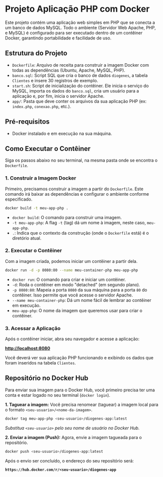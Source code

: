 # Projeto Aplicação PHP com Docker

Este projeto contém uma aplicação web simples em PHP que se conecta a um banco de dados MySQL. Todo o ambiente (Servidor Web Apache, PHP, e MySQL) é configurado para ser executado dentro de um contêiner Docker, garantindo portabilidade e facilidade de uso.

## Estrutura do Projeto

* `Dockerfile`: Arquivo de receita para construir a imagem Docker com todas as dependências (Ubuntu, Apache, MySQL, PHP).
* `banco.sql`: Script SQL que cria o banco de dados `diogenes`, a tabela `Clientes` e insere 30 registros de exemplo.
* `start.sh`: Script de inicialização do contêiner. Ele inicia o serviço do MySQL, importa os dados do `banco.sql`, cria um usuário para a aplicação e, por fim, inicia o servidor Apache.
* `app/`: Pasta que deve conter os arquivos da sua aplicação PHP (ex: `index.php`, `conexao.php`, etc.).

## Pré-requisitos

* Docker instalado e em execução na sua máquina.

## Como Executar o Contêiner

Siga os passos abaixo no seu terminal, na mesma pasta onde se encontra o `Dockerfile`.

### 1. Construir a Imagem Docker

Primeiro, precisamos construir a imagem a partir do `Dockerfile`. Este comando irá baixar as dependências e configurar o ambiente conforme especificado.

```bash
docker build -t meu-app-php .
```

* `docker build`: O comando para construir uma imagem.
* `-t meu-app-php`: A flag `-t` (tag) dá um nome à imagem, neste caso, `meu-app-php`.
* `.`: Indica que o contexto da construção (onde o `Dockerfile` está) é o diretório atual.

### 2. Executar o Contêiner

Com a imagem criada, podemos iniciar um contêiner a partir dela.

```bash
docker run -d -p 8080:80 --name meu-container-php meu-app-php
```

* `docker run`: O comando para criar e iniciar um contêiner.
* `-d`: Roda o contêiner em modo "detached" (em segundo plano).
* `-p 8080:80`: Mapeia a porta `8080` da sua máquina para a porta `80` do contêiner. Isso permite que você acesse o servidor Apache.
* `--name meu-container-php`: Dá um nome fácil de lembrar ao contêiner em execução.
* `meu-app-php`: O nome da imagem que queremos usar para criar o contêiner.

### 3. Acessar a Aplicação

Após o contêiner iniciar, abra seu navegador e acesse a aplicação:

**[http://localhost:8080](http://localhost:8080)**

Você deverá ver sua aplicação PHP funcionando e exibindo os dados que foram inseridos na tabela `Clientes`.

## Repositório no Docker Hub

Para enviar sua imagem para o Docker Hub, você primeiro precisa ter uma conta e estar logado no seu terminal (`docker login`).

**1. Taguear a imagem:**
Você precisa renomear (taguear) a imagem local para o formato `<seu-usuario>/<nome-da-imagem>`.

```bash
docker tag meu-app-php <seu-usuario>/diogenes-app:latest
```
*Substitua `<seu-usuario>` pelo seu nome de usuário no Docker Hub.*

**2. Enviar a imagem (Push):**
Agora, envie a imagem tagueada para o repositório.

```bash
docker push <seu-usuario>/diogenes-app:latest
```

Após o envio ser concluído, o endereço do seu repositório será:

**`https://hub.docker.com/r/<seu-usuario>/diogenes-app`**